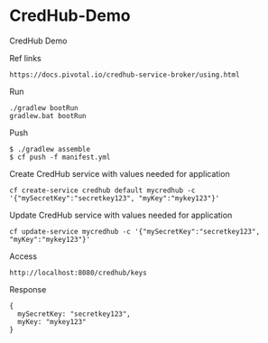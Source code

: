 # CredHub-Demo
CredHub Demo

Ref links

````
https://docs.pivotal.io/credhub-service-broker/using.html

````

Run 
````
./gradlew bootRun
gradlew.bat bootRun
````


Push
````
$ ./gradlew assemble
$ cf push -f manifest.yml
````

Create CredHub service with values needed for application
````
cf create-service credhub default mycredhub -c '{"mySecretKey":"secretkey123", "myKey":"mykey123"}'
````

Update CredHub service with values needed for application
````
cf update-service mycredhub -c '{"mySecretKey":"secretkey123", "myKey":"mykey123"}'
````

Access

```
http://localhost:8080/credhub/keys
```
Response
```
{
  mySecretKey: "secretkey123",
  myKey: "mykey123"
}
```
